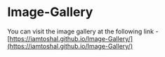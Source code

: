 # Image-Gallery

You can visit the image gallery at the following link -
[https://iamtoshal.github.io/Image-Gallery/](https://iamtoshal.github.io/Image-Gallery/)
